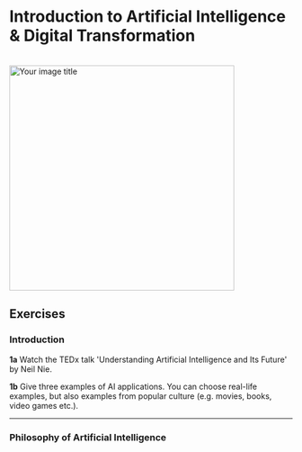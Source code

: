 # __Introduction to Artificial Intelligence & Digital Transformation__
\
<img src="https://raw.githubusercontent.com/BredaUniversity/AAI-DM/main/docs/Year1/BlockA/DT%26AI/ai_banner.jpg?token=ANZYLNEPDBNYF3PK4PUDJCDASKKS6" alt="Your image title" width="400"/>

## __Exercises__

### Introduction

__1a__ Watch the TEDx talk 'Understanding Artificial Intelligence and Its Future' by
Neil Nie.

__1b__ Give three examples of AI applications. You can choose real-life examples,
but also examples from popular culture (e.g. movies, books, video games etc.).

***

### Philosophy of Artificial Intelligence
